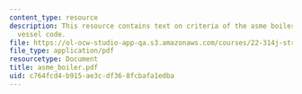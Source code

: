 ```yaml
---
content_type: resource
description: This resource contains text on criteria of the asme boiler and pressure
  vessel code.
file: https://ol-ocw-studio-app-qa.s3.amazonaws.com/courses/22-314j-structural-mechanics-in-nuclear-power-technology-fall-2006/c764fcd4b915ae3cdf368fcbafa1edba_asme_boiler.pdf
file_type: application/pdf
resourcetype: Document
title: asme_boiler.pdf
uid: c764fcd4-b915-ae3c-df36-8fcbafa1edba
---
```

